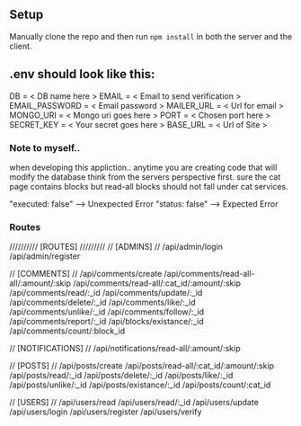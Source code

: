## Setup

Manually clone the repo and then run `npm install` in both the server and the client.


## .env should look like this:

DB = < DB name here >
EMAIL = < Email to send verification >
EMAIL_PASSWORD = < Email password >
MAILER_URL = < Url for email >
MONGO_URI = < Mongo uri goes here >
PORT = < Chosen port here >
SECRET_KEY = < Your secret goes here >
BASE_URL = < Url of Site >


### Note to myself..

when developing this appliction..
anytime you are creating code that will modify the database
think from the servers perspective first. sure the cat page
contains blocks but read-all blocks should not fall under cat services.

"executed: false" --> Unexpected Error
"status: false" --> Expected Error


### Routes

////////// [ROUTES] /////////
// [ADMINS] //
/api/admin/login
/api/admin/register


// [COMMENTS] //
/api/comments/create
/api/comments/read-all-all/:amount/:skip
/api/comments/read-all/:cat_id/:amount/:skip
/api/comments/read/:_id
/api/comments/update/:_id
/api/comments/delete/:_id
/api/comments/like/:_id
/api/comments/unlike/:_id
/api/comments/follow/:_id
/api/comments/report/:_id
/api/blocks/existance/:_id
/api/comments/count/:block_id


// [NOTIFICATIONS] //
/api/notifications/read-all/:amount/:skip


// [POSTS] //
/api/posts/create
/api/posts/read-all/:cat_id/:amount/:skip
/api/posts/read/:_id
/api/posts/delete/:_id
/api/posts/like/:_id
/api/posts/unlike/:_id
/api/posts/existance/:_id
/api/posts/count/:cat_id


// [USERS] //
/api/users/read
/api/users/read/:_id
/api/users/update
/api/users/login
/api/users/register
/api/users/verify